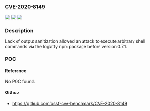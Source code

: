 ### [CVE-2020-8149](https://cve.mitre.org/cgi-bin/cvename.cgi?name=CVE-2020-8149)
![](https://img.shields.io/static/v1?label=Product&message=logkitty&color=blue)
![](https://img.shields.io/static/v1?label=Version&message=n%2Fa&color=blue)
![](https://img.shields.io/static/v1?label=Vulnerability&message=Code%20Injection%20(CWE-94)&color=brighgreen)

### Description

Lack of output sanitization allowed an attack to execute arbitrary shell commands via the logkitty npm package before version 0.7.1.

### POC

#### Reference
No POC found.

#### Github
- https://github.com/ossf-cve-benchmark/CVE-2020-8149

